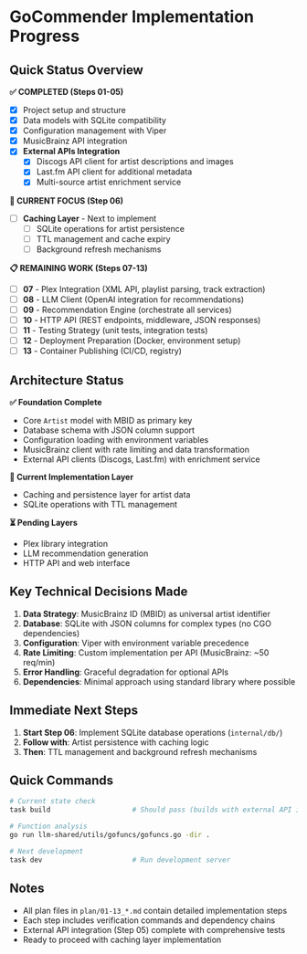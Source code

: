 # GoCommender Implementation Progress

## Quick Status Overview

**✅ COMPLETED (Steps 01-05)**

- [x] Project setup and structure
- [x] Data models with SQLite compatibility
- [x] Configuration management with Viper
- [x] MusicBrainz API integration
- [x] **External APIs Integration**
  - [x] Discogs API client for artist descriptions and images
  - [x] Last.fm API client for additional metadata
  - [x] Multi-source artist enrichment service

**🚧 CURRENT FOCUS (Step 06)**

- [ ] **Caching Layer** - Next to implement
  - [ ] SQLite operations for artist persistence
  - [ ] TTL management and cache expiry
  - [ ] Background refresh mechanisms

**📋 REMAINING WORK (Steps 07-13)**

- [ ] **07** - Plex Integration (XML API, playlist parsing, track extraction)
- [ ] **08** - LLM Client (OpenAI integration for recommendations)
- [ ] **09** - Recommendation Engine (orchestrate all services)
- [ ] **10** - HTTP API (REST endpoints, middleware, JSON responses)
- [ ] **11** - Testing Strategy (unit tests, integration tests)
- [ ] **12** - Deployment Preparation (Docker, environment setup)
- [ ] **13** - Container Publishing (CI/CD, registry)

## Architecture Status

**✅ Foundation Complete**

- Core `Artist` model with MBID as primary key
- Database schema with JSON column support
- Configuration loading with environment variables
- MusicBrainz client with rate limiting and data transformation
- External API clients (Discogs, Last.fm) with enrichment service

**🔄 Current Implementation Layer**

- Caching and persistence layer for artist data
- SQLite operations with TTL management

**⏳ Pending Layers**

- Plex library integration
- LLM recommendation generation
- HTTP API and web interface

## Key Technical Decisions Made

1. **Data Strategy**: MusicBrainz ID (MBID) as universal artist identifier
2. **Database**: SQLite with JSON columns for complex types (no CGO dependencies)
3. **Configuration**: Viper with environment variable precedence
4. **Rate Limiting**: Custom implementation per API (MusicBrainz: ~50 req/min)
5. **Error Handling**: Graceful degradation for optional APIs
6. **Dependencies**: Minimal approach using standard library where possible

## Immediate Next Steps

1. **Start Step 06**: Implement SQLite database operations (`internal/db/`)
2. **Follow with**: Artist persistence with caching logic
3. **Then**: TTL management and background refresh mechanisms

## Quick Commands

```bash
# Current state check
task build                    # Should pass (builds with external API integration)

# Function analysis
go run llm-shared/utils/gofuncs/gofuncs.go -dir .

# Next development
task dev                      # Run development server
```

## Notes

- All plan files in `plan/01-13_*.md` contain detailed implementation steps
- Each step includes verification commands and dependency chains
- External API integration (Step 05) complete with comprehensive tests
- Ready to proceed with caching layer implementation
